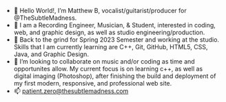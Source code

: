 - 👋 Hello World!, I’m Matthew B, vocalist/guitarist/producer for @TheSubtleMadness.
- 👀 I am a Recording Engineer, Musician, & Student, interested in coding, web, and graphic design, as well as studio engineering/production.  
- 🌱 Back to the grind for Spring 2023 Semester and working at the studio.  Skills that I am currently learning are C++, Git, GitHub, HTML5, CSS, Java, and Graphic Design.
- 💞️ I’m looking to collaborate on music and/or coding as time and opportunites allow.  My current focus is on learning c++, as well as digital imaging (Photoshop), after finishing the build and deployment of my first modern, responsive, and professional web site.
- 📫 patient.zero@thesubtlemadness.com

<!---
TheSubtleMadness/TheSubtleMadness is a ✨ special ✨ repository because its `README.md` (this file) appears on your GitHub profile.
You can click the Preview link to take a look at your changes.
--->

